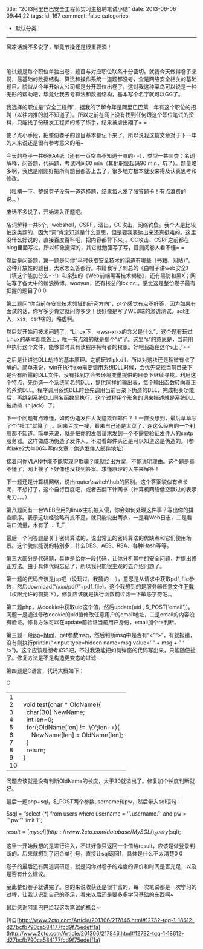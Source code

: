 title: "2013阿里巴巴安全工程师实习生招聘笔试小结"
date: 2013-06-06 09:44:22
tags:
id: 167
comment: false
categories:
  - 默认分类
---

风凉话就不多说了，毕竟节操还是很重要滴！

&nbsp;

笔试题是每个职位单独出卷，题目与对应职位联系十分密切。就我今天做得卷子来说，最基础的数据结构、算法和操作系统一道题都没考，全是网络安全相关的基础题目。貌似从今年开始大公司都是分开职位出卷了，这对我这种菜鸟可以说是一种无形的帮助吧，毕竟让我去考算法和数据结构，基本写个名字就可以GG了。

我选择的职位是“安全工程师”，据我的了解今年是阿里巴巴第一年有这个职位的招聘（以往内推的就不知道了）。所以之前在网上没有找到任何跟这个职位笔试的资料，只能找了份研发工程师的练了练手，结果被虐出翔了= =

使了点小手段，把整份卷子的题目基本都记下来了，所以说我这篇文章对于下一年的人来说还是很有参考意义的哦~

今天的卷子一共6张A4纸（还有一页空白不知道干嘛的- -），类型一共三类：名词解释，问答题，代码题，考试时间60 min（其他职位起码90 min，坑了）。题量略多啊，我也是刚刚好把所有题目都答上去了，很多地方根本就没来得及认真思考和修改。

（吐槽一下，整份卷子没有一道选择题，结果每人发了张答题卡！有点浪费的说。。）

废话不多说了，开始进入正题吧。

名词解释一共5个，webshell，CSRF，溢出，CC攻击，网络钓鱼。我个人是比较怕这类题的，因为“词”肯定知道是什么意思，但是要我表达出来还真挺难的。这里没什么好说的，直接百度百科吧，把内容都背下来。。CC攻击、CSRF之前都在blog里面写过，所以印象挺深的，其它就勉强写了写，目测阅卷人看不懂= =

然后是问答题，第一题是问你“平时获取安全技术的渠道有哪些（书籍、网站）”。这种开放性的题目，大家怎么答都行。书籍我写了刺总的《白帽子讲web安全》（填这个能加分么- -!）和余弦的《Web前端黑客技术揭秘》，还有黑防和黑X；网站写了各大牛的新浪微博，wooyun，还有核总的lcx.cc 。感觉这是整份卷子最有把握的题目了0 0

第二题问“你当前在安全技术领域的研究方向”，这个感觉有点不好答，因为如果有面试的话，你写多少肯定就问你多少！我好像是写了WEB端的渗透测试，sql注入，xss，csrf啥的，略虚啊。

然后就开始问技术问题了。“Linux下，-rwsr-xr-x的含义是什么”，这个题有玩过Linux的基本都能答上，唯一有点难的就是那个“s”了。这里“s”的意思是，当前用户执行这个文件，能够暂时具有该程序拥有者的权限。好吧我跪在这个s上了- -

之后是让讲述DLL劫持的基本原理。之前玩过lpk.dll，所以对这块还是稍微有点了解的。简单来说，win在执行exe需要调用系统DLL时候，会优先查找当前目录下是否有所需的DLL文件，没有找到才会去环境变量提供的目录下继续寻找。利用这个特点，先伪造一个系统同名的DLL，提供同样的输出表，每个输出函数转向真正的系统DLL。程序调用系统DLL时会先调用当前目录下伪造的DLL，完成相关功能后，再跳到系统DLL同名函数里执行。这个过程用个形象的词来描述就是系统DLL被劫持（hijack）了。

下一个问题有点难懂，如何伪造发件人发送欺诈邮件？！一直没想到，最后草草写了个“社工”就算了 。。回来百度一搜，看来自己还是太菜了，连这么经典的一个利用都不知道。简单来说，就是把你的发信请求发到一个不需要验证发件人的smtp服务器。这样做成功伪造了发件人，不过看邮件头还是可以知道这是伪造的。（参考lake2大牛06年写的文章：[伪造发件人邮件地址](http://www.2cto.com/net/200903/36264.html)）

接着问你VLAN中能不能实现IP欺骗？能就给出方案，不能说明理由。这个题是真不懂了，网上搜了下好像也没找到答案。求懂原理的大牛来解答！

下一题还是计算机网络，说出router\switch\hub的区别。这个答案貌似有点长呢，不想打了，这个自行百度吧，或者去翻下计网书（计算机网络低空飘过的表示无力。。。）

第八题问有一台WEB应用的linux主机被入侵，你会如何处理这件事？写出你的排查顺序。表示这块经验略有点不足，就只能说出两点，一是看Web日志，二是看端口流量，木有了 … T_T

最后一个问答题是关于密码算法的，说出常见的密码算法的优缺点和它们使用场景。这个貌似能说的特别多，什么DES、AES、RSA、各种Hash等等。

第三大部分是代码题，具体是给你一段代码，让你分析其中的安全问题，并提出修正方法。由于具体代码忘记了，所以我只能很主观的去介绍问题了。

第一题的代码应该是jsp吧（没玩过，我猜的- -），意思是从请求中获取pdf_file参数，然后download(“/xxx/pdf/”+pdf_file)。这个我想到的是服务器任意文件[下载](http://www.2cto.com/soft)（权限允许的前提下），修复应该就是执行函数前过滤一下敏感字符吧。。

第二题php，从cookie中获取uid这个值，然后update(uid , $_POST['email'])。问题一是通过修改cookie的uid值修改任意用户的email地址，二是email的内容没有验证。修复方法可以在update前验证当前用户身份，email加个re判断。

第三题一段[jsp](http://www.2cto.com/kf/web/jsp/)+[html](http://www.2cto.com/kf/qianduan/css/)，get参数msg，然后判断msg中是否有“&lt;”“&gt;”，有就报错，没有则执行println(“&lt;input type=hidden name=msg value=’ ” + msg + ” ‘ /&gt;”)。这个应该是想考XSS吧，不过我没能把如何弹窗的代码写出来，只能随便扯了。修复方法是不是构造更变态的过滤- -

第四题是C语言，代码大概如下：

<!-- Crayon Syntax Highlighter v2.2.1 -->
<div id="crayon-51afe1b1a40b3" data-settings=" minimize scroll-mouseover wrap">
<div data-settings=" mouseover hide delay">
<div>
<div title="切换显示行编号">
<div></div>
</div>
<div title="纯文本显示代码">
<div></div>
</div>
<div title="切换自动换行">
<div></div>
</div>
<div title="Expand Code">
<div></div>
</div>
<div title="Expand Code">
<div></div>
</div>
<div title="在新窗口中显示代码">
<div></div>
</div>
C</div>
</div>
<div></div>
<div></div>
<div>
<table>
<tbody>
<tr>
<td data-settings="show">
<div>
<div data-line="crayon-51afe1b1a40b3-1">1</div>
<div data-line="crayon-51afe1b1a40b3-2">2</div>
<div data-line="crayon-51afe1b1a40b3-3">3</div>
<div data-line="crayon-51afe1b1a40b3-4">4</div>
<div data-line="crayon-51afe1b1a40b3-5">5</div>
<div data-line="crayon-51afe1b1a40b3-6">6</div>
<div data-line="crayon-51afe1b1a40b3-7">7</div>
<div data-line="crayon-51afe1b1a40b3-8">8</div>
<div data-line="crayon-51afe1b1a40b3-9">9</div>
<div data-line="crayon-51afe1b1a40b3-10">10</div>
</div></td>
<td>
<div>
<div id="crayon-51afe1b1a40b3-1">void test(char * OldName){</div>
<div id="crayon-51afe1b1a40b3-2">  char[30] NewName;</div>
<div id="crayon-51afe1b1a40b3-3">  int len=0;</div>
<div id="crayon-51afe1b1a40b3-4">  for(;OldName[len] != '\0';len++){</div>
<div id="crayon-51afe1b1a40b3-5"></div>
<div id="crayon-51afe1b1a40b3-6">     NewName[len] = OldName[len];</div>
<div id="crayon-51afe1b1a40b3-7"></div>
<div id="crayon-51afe1b1a40b3-8">  }</div>
<div id="crayon-51afe1b1a40b3-9">  return;</div>
<div id="crayon-51afe1b1a40b3-10">}</div>
</div></td>
</tr>
</tbody>
</table>
</div>
</div>
<!-- [Format Time: 0.0017 seconds] -->问题应该就是没有判断OldName的长度，大于30就溢出了。修复加个长度判断就好。

最后一题php+sql，$_POST两个参数username和pw，然后带入sql语句：

$sql = “select (*) from users where username = ‘”.username.”‘ and pw = ‘”.pw.”‘ limit 1″;

$result = [mysql](http://www.2cto.com/database/MySQL/)_query($sql);

这里一开始我想的是进行注入，不过好像只返回一个值给result，应该是做登录判断的。后来就想到了闭合单引号，直接让sql返回1，具体是什么不太清楚0 0

卷子的最后还有两道调研题，就是问你对卷子的难度的评价和时间是否充足，以及是否有什么建议。

至此整份卷子就讲完了。总的来说收获还是很丰富的，每一次笔试都是一次学习的过程，让我认识到自己的不足，看来以后还是要多多学习基础的东西啊~

最后感谢阿里巴巴给我这次笔试的机会~

转自[http://www.2cto.com/Article/201306/217846.html#12732-tqq-1-18612-d27bcfb790ca584177fcd9f75edeff1a](http://www.2cto.com/Article/201306/217846.html#12732-tqq-1-18612-d27bcfb790ca584177fcd9f75edeff1a)
